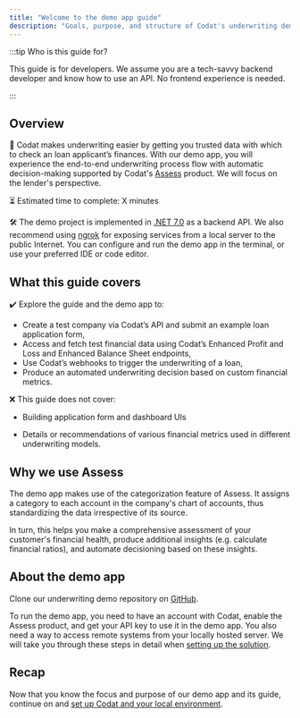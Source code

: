 ```yaml
---
title: "Welcome to the demo app guide"
description: "Goals, purpose, and structure of Codat's underwriting demo app guide"
---
```


:::tip Who is this guide for?

This guide is for developers. We assume you are a tech-savvy backend developer and know how to use an API. No frontend experience is needed.

:::

## Overview

🎯 Codat makes underwriting easier by getting you trusted data with which to check an loan applicant’s finances. With our demo app, you will experience the end-to-end underwriting process flow with automatic decision-making supported by Codat's [Assess](/assess/overview) product. We will focus on the lender's perspective. 


⏳ Estimated time to complete: X minutes

🛠️ The demo project is implemented in [.NET 7.0](https://dotnet.microsoft.com/en-us/download/dotnet/7.0) as a backend API. We also recommend using [ngrok](https://ngrok.com/) for exposing services from a local server to the public Internet. You can configure and run the demo app in the terminal, or use your preferred IDE or code editor.

## What this guide covers

✔️ Explore the guide and the demo app to:

- Create a test company via Codat’s API and submit an example loan application form,
- Access and fetch test financial data using Codat’s Enhanced Profit and Loss and Enhanced Balance Sheet endpoints,
- Use Codat’s webhooks to trigger the underwriting of a loan,
- Produce an automated underwriting decision based on custom financial metrics. 

❌ This guide does not cover: 

- Building application form and dashboard UIs

- Details or recommendations of various financial metrics used in different underwriting models.

## Why we use Assess

The demo app makes use of the categorization feature of Assess. It assigns a category to each account in the company's chart of accounts, thus standardizing the data irrespective of its source. 

In turn, this helps you make a comprehensive assessment of your customer's financial health, produce additional insights (e.g. calculate financial ratios), and automate decisioning based on these insights. 

## About the demo app

Clone our underwriting demo repository on [GitHub](https://github.com/codatio/build-guide-underwriting-be). 


To run the demo app, you need to have an account with Codat, enable the Assess product, and get your API key to use it in the demo app. You also need a way to access remote systems from your locally hosted server. We will take you through these steps in detail when [setting up the solution](/underwriting/setting-up). 

## Recap

Now that you know the focus and purpose of our demo app and its guide, continue on and [set up Codat and your local environment](/underwriting/setting-up).